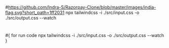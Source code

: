 #https://github.com/Indra-S/Razorpay-Clone/blob/master/images/india-flag.svg?short_path=1ff2031
npx tailwindcss -i ./src/input.css -o ./src/output.css --watch 
#
#{
    for run code
    npx tailwindcss -i ./src/input.css -o ./src/output.css --watch
}